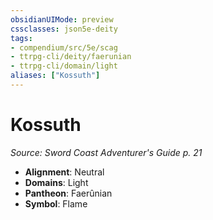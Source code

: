 ```yaml
---
obsidianUIMode: preview
cssclasses: json5e-deity
tags:
- compendium/src/5e/scag
- ttrpg-cli/deity/faerunian
- ttrpg-cli/domain/light
aliases: ["Kossuth"]
---
```

# Kossuth
*Source: Sword Coast Adventurer's Guide p. 21* 

- **Alignment**: Neutral
- **Domains**: Light
- **Pantheon**: Faerûnian
- **Symbol**: Flame